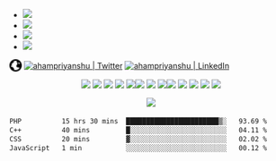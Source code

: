 - <a href="https://www.linkedin.com/in/ahampriyanshu"><img src="https://img.shields.io/badge/LinkedIn%20@ahampriyanshu-21577E?style=for-the-badge&logo=linkedin&logoColor=white"/></a>
- <a  href="https://wa.me/919917956610?text=Hi%20Priyanshu"><img src="https://img.shields.io/badge/Whatsapp%20@9917956610-66D454?style=for-the-badge&logo=whatsapp&logoColor=white"/></a>
- <a href="https://telegram.org/"><img src="https://img.shields.io/badge/telegram%20@ahampriyanshu-2CA5DF?style=for-the-badge&logo=telegram&logoColor=white"/></a>
- <a href="https://www.twitter.com/ahampriyanshu/"><img src="https://img.shields.io/badge/twitter%20@ahampriyanshu-0D95E8?style=for-the-badge&logo=twitter&logoColor=white"/></a>

[<img align="center" alt="ahampriyanshu" width="22px" src="https://raw.githubusercontent.com/iconic/open-iconic/master/svg/globe.svg" />][website]
[<img align="center" alt="ahampriyanshu | Twitter" width="22px" src="https://cdn.jsdelivr.net/npm/simple-icons@v3/icons/twitter.svg" />][twitter]
[<img align="center" alt="ahampriyanshu | LinkedIn" width="22px" src="https://cdn.jsdelivr.net/npm/simple-icons@v3/icons/linkedin.svg" />][linkedin]

[website]: https://ahampriyanshu.github.io
[twitter]: https://twitter.com/ahampriyanshu
[linkedin]: https://www.linkedin.com/in/ahampriyanshu

<p align="center">
<img src="https://art.pixilart.com/0d92ea76c0f540a.gif" width="50"> 
 <img src="https://media3.giphy.com/media/Jn9P369jYkvng6nEzx/giphy.webp" width="50">
<img src="https://i.giphy.com/media/LMt9638dO8dftAjtco/200.webp" width="50">
    <img src="https://media3.giphy.com/media/PhTSmzCqkliqIJ9ZtZ/giphy.webp" width="50">
   <img src="https://media3.giphy.com/media/JqDcpPX8vWahUny0pE/giphy.webp" width="50"><img src="https://media.giphy.com/media/SU2ic3wTfuC6JhD1lA/giphy.gif" width="50"> <img src="https://i.giphy.com/media/eNAsjO55tPbgaor7ma/200w.webp" width="50">  <img src="https://media3.giphy.com/media/ln7z2eWriiQAllfVcn/200w.webp" width="50"><img src="https://media3.giphy.com/media/U6M4L81SA1rVdfr8ZK/giphy.webp" width="50"> <img src="https://i.giphy.com/media/IdyAQJVN2kVPNUrojM/200.webp" width="50"> <img src="https://media3.giphy.com/media/VHeyXhvIqgRhAG2V1w/giphy.webp" width="50">  <img src="https://media3.giphy.com/media/kH1DBkPNyZPOk0BxrM/giphy.webp" width="50">  <img src="https://media3.giphy.com/media/KzJkzjggfGN5Py6nkT/giphy.webp" width="50">
</p>

<p align="center">
<img src="https://github-readme-stats.vercel.app/api?username=ahampriyanshu&show_icons=true&theme=radical&title_color=8E2DE2&text_color=fff&icon_color=8E2DE2">
</p>

<!--START_SECTION:waka-->
```text
PHP          15 hrs 30 mins  ███████████████████████▒░   93.69 % 
C++          40 mins         █░░░░░░░░░░░░░░░░░░░░░░░░   04.11 % 
CSS          20 mins         ▓░░░░░░░░░░░░░░░░░░░░░░░░   02.02 % 
JavaScript   1 min           ░░░░░░░░░░░░░░░░░░░░░░░░░   00.12 % 
```
<!--END_SECTION:waka-->
